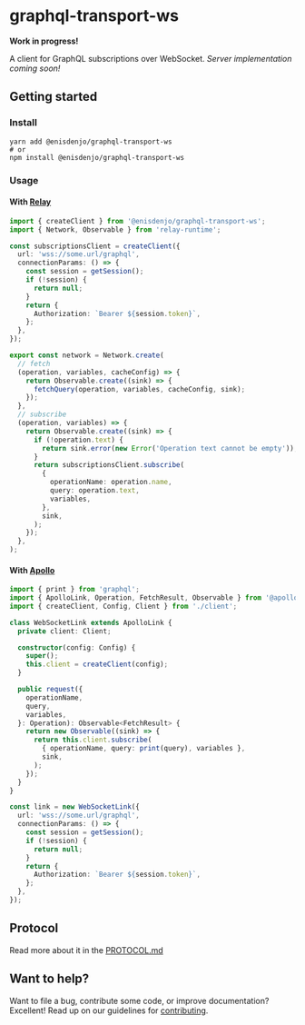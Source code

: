 # graphql-transport-ws

**Work in progress!**

A client for GraphQL subscriptions over WebSocket. _Server implementation coming soon!_

## Getting started

### Install

```shell
yarn add @enisdenjo/graphql-transport-ws
# or
npm install @enisdenjo/graphql-transport-ws
```

### Usage

#### With [Relay](https://relay.dev)

```ts
import { createClient } from '@enisdenjo/graphql-transport-ws';
import { Network, Observable } from 'relay-runtime';

const subscriptionsClient = createClient({
  url: 'wss://some.url/graphql',
  connectionParams: () => {
    const session = getSession();
    if (!session) {
      return null;
    }
    return {
      Authorization: `Bearer ${session.token}`,
    };
  },
});

export const network = Network.create(
  // fetch
  (operation, variables, cacheConfig) => {
    return Observable.create((sink) => {
      fetchQuery(operation, variables, cacheConfig, sink);
    });
  },
  // subscribe
  (operation, variables) => {
    return Observable.create((sink) => {
      if (!operation.text) {
        return sink.error(new Error('Operation text cannot be empty'));
      }
      return subscriptionsClient.subscribe(
        {
          operationName: operation.name,
          query: operation.text,
          variables,
        },
        sink,
      );
    });
  },
);
```

#### With [Apollo](https://www.apollographql.com)

```typescript
import { print } from 'graphql';
import { ApolloLink, Operation, FetchResult, Observable } from '@apollo/client';
import { createClient, Config, Client } from './client';

class WebSocketLink extends ApolloLink {
  private client: Client;

  constructor(config: Config) {
    super();
    this.client = createClient(config);
  }

  public request({
    operationName,
    query,
    variables,
  }: Operation): Observable<FetchResult> {
    return new Observable((sink) => {
      return this.client.subscribe(
        { operationName, query: print(query), variables },
        sink,
      );
    });
  }
}

const link = new WebSocketLink({
  url: 'wss://some.url/graphql',
  connectionParams: () => {
    const session = getSession();
    if (!session) {
      return null;
    }
    return {
      Authorization: `Bearer ${session.token}`,
    };
  },
});
```

## Protocol

Read more about it in the [PROTOCOL.md](PROTOCOL.md)

## Want to help?

Want to file a bug, contribute some code, or improve documentation? Excellent! Read up on our
guidelines for [contributing](CONTRIBUTING.md).
